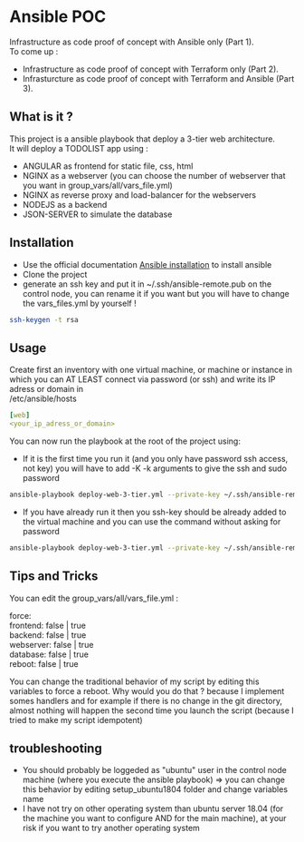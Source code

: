 # Ansible POC

Infrastructure as code proof of concept with Ansible only (Part 1).  
To come up :  
* Infrastructure as code proof of concept with Terraform only (Part 2).
* Infrasturcture as code proof of concept with Terraform and Ansible (Part 3).  


## What is it ?

This project is a ansible playbook that deploy a 3-tier web architecture.  
It will deploy a TODOLIST app using :
* ANGULAR as frontend for static file, css, html 
* NGINX as a webserver (you can choose the number of webserver that you want in group_vars/all/vars_file.yml)
* NGINX as reverse proxy and load-balancer for the webservers
* NODEJS as a backend
* JSON-SERVER to simulate the database


## Installation

* Use the official documentation [Ansible installation](https://docs.ansible.com/ansible/latest/installation_guide/intro_installation.html) to install ansible
* Clone the project
* generate an ssh key and put it in ~/.ssh/ansible-remote.pub on the control node, you can rename it if you want but you will have to change the vars_files.yml by yourself !

```bash
ssh-keygen -t rsa 
```



## Usage

Create first an inventory with one virtual machine, or machine or instance in which you can AT LEAST connect via password (or ssh) and write its IP adress or domain in  
/etc/ansible/hosts  
```yaml
[web]
<your_ip_adress_or_domain>

```

You can now run the playbook at the root of the project using:

* If it is the first time you run it (and you only have password ssh access, not key) you will have to add -K -k arguments to give the ssh and sudo password 
```bash
ansible-playbook deploy-web-3-tier.yml --private-key ~/.ssh/ansible-remote -k -K
```

* If you have already run it then you ssh-key should be already added to the virtual machine and you can use the command without asking for password
```bash
ansible-playbook deploy-web-3-tier.yml --private-key ~/.ssh/ansible-remote
```

## Tips and Tricks
You can edit the group_vars/all/vars_file.yml :   

force:  
  frontend: false | true    
  backend: false  | true  
  webserver: false | true  
  database: false | true  
  reboot: false | true  

You can change the traditional behavior of my script by editing this variables to force a reboot. Why would you do that ? because I implement somes handlers and for example if there is no change in the git directory, almost nothing will happen the second time you launch the script (because I tried to make my script idempotent) 

## troubleshooting

* You should probably be loggeded as "ubuntu" user in the control node machine (where you execute the ansible playbook) => you can change this behavior by editing setup_ubuntu1804 folder and change variables name
* I have not try on other operating system than ubuntu server 18.04 (for the machine you want to configure AND for the main machine), at your risk if you want to try another operating system
